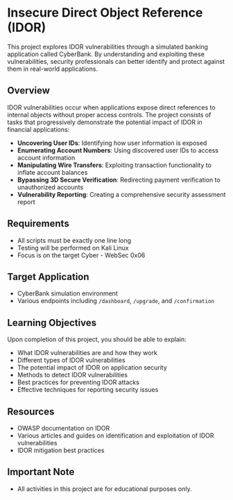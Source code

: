 # Insecure Direct Object Reference (IDOR)

This project explores IDOR vulnerabilities through a simulated banking application called CyberBank. By understanding and exploiting these vulnerabilities, security professionals can better identify and protect against them in real-world applications.

## Overview

IDOR vulnerabilities occur when applications expose direct references to internal objects without proper access controls. The project consists of tasks that progressively demonstrate the potential impact of IDOR in financial applications:

- **Uncovering User IDs**: Identifying how user information is exposed
- **Enumerating Account Numbers**: Using discovered user IDs to access account information
- **Manipulating Wire Transfers**: Exploiting transaction functionality to inflate account balances
- **Bypassing 3D Secure Verification**: Redirecting payment verification to unauthorized accounts
- **Vulnerability Reporting**: Creating a comprehensive security assessment report

## Requirements

- All scripts must be exactly one line long
- Testing will be performed on Kali Linux
- Focus is on the target Cyber - WebSec 0x06

## Target Application

- CyberBank simulation environment
- Various endpoints including `/dashboard`, `/upgrade`, and `/confirmation`

## Learning Objectives

Upon completion of this project, you should be able to explain:

- What IDOR vulnerabilities are and how they work
- Different types of IDOR vulnerabilities
- The potential impact of IDOR on application security
- Methods to detect IDOR vulnerabilities
- Best practices for preventing IDOR attacks
- Effective techniques for reporting security issues

## Resources

- OWASP documentation on IDOR
- Various articles and guides on identification and exploitation of IDOR vulnerabilities
- IDOR mitigation best practices

## Important Note
- All activities in this project are for educational purposes only.